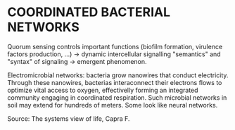 # COORDINATED BACTERIAL NETWORKS

Quorum sensing controls important functions (biofilm formation, virulence factors production, ...)
-> dynamic intercellular signalling "semantics" and "syntax" of signaling -> emergent phenomenon.

Electromicrobial networks: bacteria grow nanowires that conduct electricity. Through these nanowires, bacterias interaconnect their electrons flows to optimize vital access to oxygen, effectivelly forming an integrated community engaging in coordinated respiration. Such microbial networks in soil may extend for hundreds of meters. Some look like neural networks.

Source: The systems view of life, Capra F.
